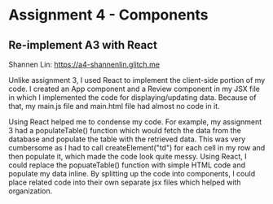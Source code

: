 Assignment 4 - Components
===

## Re-implement A3 with React

Shannen Lin: https://a4-shannenlin.glitch.me

Unlike assignment 3, I used React to implement the client-side portion of my code. I created an App component and a Review component in my JSX file in which I implemented the code for displaying/updating data. Because of that, my main.js file and main.html file had almost no code in it.

Using React helped me to condense my code. For example, my assignment 3 had a populateTable() function which would fetch the data from the database and populate the table with the retrieved data. This was very cumbersome as I had to call createElement("td") for each cell in my row and then populate it, which made the code look quite messy. Using React, I could replace the popuateTable() function with simple HTML code and populate my data inline. By splitting up the code into components, I could place related code into their own separate jsx files which helped with organization.

